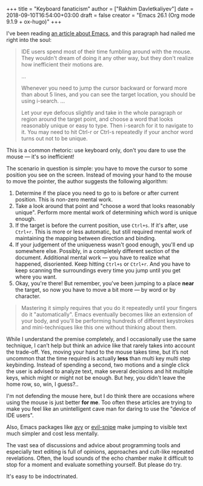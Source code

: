+++
title = "Keyboard fanaticism"
author = ["Rakhim Davletkaliyev"]
date = 2018-09-10T16:54:00+03:00
draft = false
creator = "Emacs 26.1 (Org mode 9.1.9 + ox-hugo)"
+++

I've been reading [an article about Emacs](https://sites.google.com/site/steveyegge2/effective-emacs), and this paragraph had nailed me right into the soul:

> IDE users spend most of their time fumbling around with the mouse. They wouldn't dream of doing it any other way, but they don't realize how inefficient their motions are.
>
> ...
>
> Whenever you need to jump the cursor backward or forward more than about 5 lines, and you can see the target location, you should be using i-search.
> ...
>
> Let your eye defocus slightly and take in the whole paragraph or region around the target point, and choose a word that looks reasonably unique or easy to type. Then i-search for it to navigate to it. You may need to hit Ctrl-r or Ctrl-s repeatedly if your anchor word turns out not to be unique.

This is a common rhetoric: use keyboard only, don't you dare to use the mouse — it's so inefficient!

The scenario in question is simple: you have to move the cursor to some position you see on the screen. Instead of moving your hand to the mouse to move the pointer, the author suggests the following algorithm:

1.  Determine if the place you need to go to is before or after current position. This is non-zero mental work.
2.  Take a look around that point and "choose a word that looks reasonably unique". Perform more mental work of determining which word is unique enough.
3.  If the target is before the current position, use `Ctrl+s`. If it's after, use `Ctrl+r`. This is more or less automatic, but still required mental work of maintaining the mapping between direction and binding.
4.  If your judgement of the uniqueness wasn't good enough, you'll end up somewhere else. Possibly, in a completely different section of the document. Additional mental work — you have to realize what happened, disoriented. Keep hitting `Ctrl+s` or `Ctrl+r`. And you have to keep scanning the surroundings every time you jump until you get where you want.
5.  Okay, you're there! But remember, you've been jumping to a place **near** the target, so now you have to move a bit more — by word or by character.

> Mastering it simply requires that you do it repeatedly until your fingers do it "automatically". Emacs eventually becomes like an extension of your body, and you'll be performing hundreds of different keystrokes and mini-techniques like this one without thinking about them.

While I understand the premise completely, and I occasionally use the same technique, I can’t help but think an advice like that rarely takes into account the trade-off. Yes, moving your hand to the mouse takes time, but it’s not uncommon that the time required is actually **less** than multi key multi step keybinding. Instead of spending a second, two motions and a single click the user is advised to analyze text, make several decisions and hit multiple keys, which might or might not be enough. But hey, you didn't leave the home row, so, win, I guess?..

I'm not defending the mouse here, but I do think there are occasions where using the mouse is just better **for me**. Too often these articles are trying to make you feel like an unintelligent cave man for daring to use the "device of IDE users".

Also, Emacs packages like [avy](https://github.com/abo-abo/avy) or [evil-snipe](https://github.com/hlissner/evil-snipe) make jumping to visible text much simpler and cost less mentally.

The vast sea of discussions and advice about programming tools and especially text editing is full of opinions, approaches and cult-like repeated revelations. Often, the loud sounds of the echo chamber make it difficult to stop for a moment and evaluate something yourself. But please do try.

It's easy to be indoctrinated.
